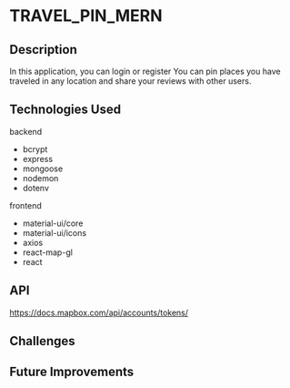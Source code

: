 # TRAVEL_PIN_MERN


## Description
In this application, you can login or register
You can pin places you have traveled in any location and 
share your reviews with other users.

## Technologies Used

backend 
- bcrypt
- express
- mongoose
- nodemon
- dotenv



frontend 
- material-ui/core
- material-ui/icons
- axios
- react-map-gl
- react


## API
https://docs.mapbox.com/api/accounts/tokens/



## Challenges





## Future Improvements

